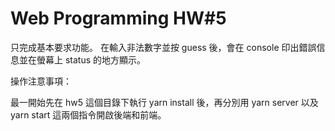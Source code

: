 # Web Programming HW#5
只完成基本要求功能。
在輸入非法數字並按 guess 後，會在 console 印出錯誤信息並在螢幕上 status 的地方顯示。

操作注意事項：

最一開始先在 hw5 這個目錄下執行 yarn install 後，再分別用 yarn server 以及 yarn start 這兩個指令開啟後端和前端。
